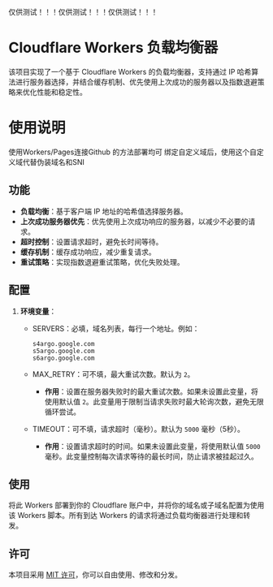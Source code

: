 仅供测试！！！仅供测试！！！仅供测试！！！

# Cloudflare Workers 负载均衡器

该项目实现了一个基于 Cloudflare Workers 的负载均衡器，支持通过 IP 哈希算法进行服务器选择，并结合缓存机制、优先使用上次成功的服务器以及指数退避策略来优化性能和稳定性。

# 使用说明

使用Workers/Pages连接Github 的方法部署均可
绑定自定义域后，使用这个自定义域代替伪装域名和SNI

## 功能

- **负载均衡**：基于客户端 IP 地址的哈希值选择服务器。
- **上次成功服务器优先**：优先使用上次成功响应的服务器，以减少不必要的请求。
- **超时控制**：设置请求超时，避免长时间等待。
- **缓存机制**：缓存成功响应，减少重复请求。
- **重试策略**：实现指数退避重试策略，优化失败处理。

## 配置

1. **环境变量**：

   - SERVERS：必填，域名列表，每行一个地址。例如：
     ```
     s4argo.google.com
     s5argo.google.com
     s6argo.google.com
     ```

   - MAX_RETRY：可不填，最大重试次数。默认为 `2`。
     - **作用**：设置在服务器失败时的最大重试次数。如果未设置此变量，将使用默认值 `2`。此变量用于限制当请求失败时最大轮询次数，避免无限循环尝试。

   - TIMEOUT：可不填，请求超时（毫秒）。默认为 `5000` 毫秒（5秒）。
     - **作用**：设置请求超时的时间。如果未设置此变量，将使用默认值 `5000` 毫秒。此变量控制每次请求等待的最长时间，防止请求被挂起过久。

## 使用

将此 Workers 部署到你的 Cloudflare 账户中，并将你的域名或子域名配置为使用该 Workers 脚本。所有到达 Workers 的请求将通过负载均衡器进行处理和转发。

## 许可

本项目采用 [MIT 许可](LICENSE)，你可以自由使用、修改和分发。
